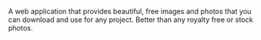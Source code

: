 
A web application that provides beautiful, free images and photos that you can download and use for any project. Better than any royalty free or stock photos.
